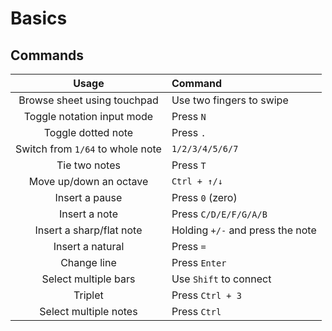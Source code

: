 # Basics

## Commands

| Usage | Command |
|:---:|:---|
| Browse sheet using touchpad | Use two fingers to swipe |
| Toggle notation input mode | Press `N` |
| Toggle dotted note | Press `.` |
| Switch from `1/64` to whole note | `1/2/3/4/5/6/7` |
| Tie two notes | Press `T` |
| Move up/down an octave | `Ctrl + ↑/↓` |
| Insert a pause | Press `0` (zero) | 
| Insert a note | Press `C/D/E/F/G/A/B` |
| Insert a sharp/flat note | Holding `+/-` and press the note |
| Insert a natural | Press `=` |
| Change line | Press `Enter` |
| Select multiple bars | Use `Shift` to connect |
| Triplet | Press `Ctrl + 3` |
| Select multiple notes | Press `Ctrl` |